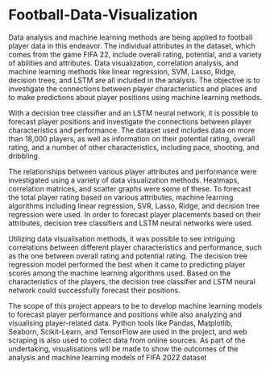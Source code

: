 # Football-Data-Visualization

Data analysis and machine learning methods are being applied to football player data in this endeavor. The individual attributes in the dataset, which comes from the game FIFA 22, include overall rating, potential, and a variety of abilities and attributes. Data visualization, correlation analysis, and machine learning methods like linear regression, SVM, Lasso, Ridge, decision trees, and LSTM are all included in the analysis. The objective is to investigate the connections between player characteristics and places and to make predictions about player positions using machine learning methods.

With a decision tree classifier and an LSTM neural network, it is possible to forecast player positions and investigate the connections between player characteristics and performance. The dataset used includes data on more than 18,000 players, as well as information on their potential rating, overall rating, and a number of other characteristics, including pace, shooting, and dribbling.

The relationships between various player attributes and performance were investigated using a variety of data visualization methods. Heatmaps, correlation matrices, and scatter graphs were some of these. To forecast the total player rating based on various attributes, machine learning algorithms including linear regression, SVR, Lasso, Ridge, and decision tree regression were used. In order to forecast player placements based on their attributes, decision tree classifiers and LSTM neural networks were used.

Utilizing data visualisation methods, it was possible to see intriguing correlations between different player characteristics and performance, such as the one between overall rating and potential rating. The decision tree regression model performed the best when it came to predicting player scores among the machine learning algorithms used. Based on the characteristics of the players, the decision tree classifier and LSTM neural network could successfully forecast their positions.

The scope of this project appears to be to develop machine learning models to forecast player performance and positions while also analyzing and visualising player-related data. Python tools like Pandas, Matplotlib, Seaborn, Scikit-Learn, and TensorFlow are used in the project, and web scraping is also used to collect data from online sources. As part of the undertaking, visualisations will be made to show the outcomes of the analysis and machine learning models of FIFA 2022 dataset 
